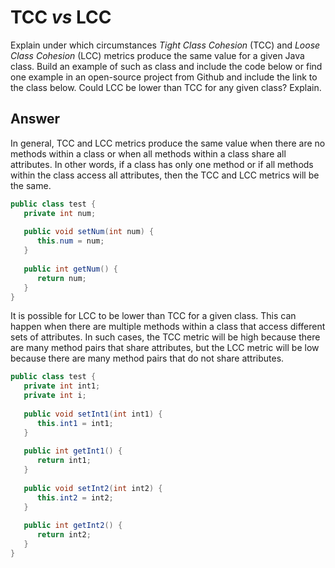 # TCC *vs* LCC

Explain under which circumstances *Tight Class Cohesion* (TCC) and *Loose Class Cohesion* (LCC) metrics produce the same value for a given Java class. Build an example of such as class and include the code below or find one example in an open-source project from Github and include the link to the class below. Could LCC be lower than TCC for any given class? Explain.

## Answer

In general, TCC and LCC metrics produce the same value when there are no methods within a class or when all methods within a class share all attributes. In other words, if a class has only one method or if all methods within the class access all attributes, then the TCC and LCC metrics will be the same.
```java
public class test {
   private int num;
   
   public void setNum(int num) {
      this.num = num;
   }
   
   public int getNum() {
      return num;
   }
}
```
It is possible for LCC to be lower than TCC for a given class. This can happen when there are multiple methods within a class that access different sets of attributes. In such cases, the TCC metric will be high because there are many method pairs that share attributes, but the LCC metric will be low because there are many method pairs that do not share attributes.
```java
public class test {
   private int int1;
   private int i;
   
   public void setInt1(int int1) {
      this.int1 = int1;
   }
   
   public int getInt1() {
      return int1;
   }
   
   public void setInt2(int int2) {
      this.int2 = int2;
   }
   
   public int getInt2() {
      return int2;
   }
}
```